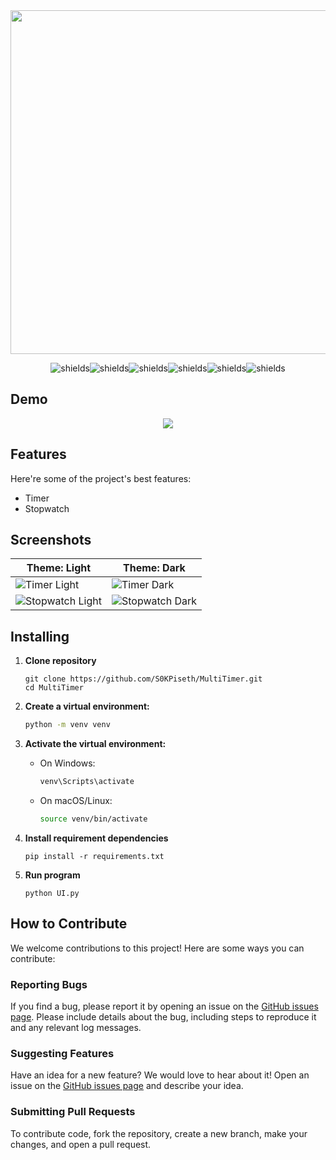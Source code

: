 <div align="center">
  <img src="https://github.com/user-attachments/assets/17d7019a-91ba-46b5-9d08-07f4dd9f1a7e" width="550px">
</div>


<p align="center"><img src="https://img.shields.io/github/license/S0KPiseth/MultiTimer?color=ligthgreen" alt="shields"><img src="https://img.shields.io/github/languages/top/s0kPiseth/MultiTimer?color=%234cc71e" alt="shields"><img src="https://img.shields.io/github/repo-size/s0kpiseth/MultiTimer" alt="shields"><img src="https://img.shields.io/github/commit-activity/w/s0kpiseth/MultiTimer" alt="shields"><img src="https://img.shields.io/github/stars/s0kpiseth/MultiTimer" alt="shields"><img src="https://img.shields.io/github/watchers/s0kpiseth/MultiTimer" alt="shields"></p>

<h2>Demo</h2>
<div align="center">
  <img src="https://github.com/S0KPiseth/MultiTimer/blob/main/screenshots/preview.gif">
</div>

<h2>Features</h2>

Here're some of the project's best features:

*   Timer
*   Stopwatch

<h2>Screenshots</h2>

| Theme: Light                                | Theme: Dark                               |
|---------------------------------------------|--------------------------------------------|
| ![Timer Light](https://github.com/S0KPiseth/MultiTimer/blob/main/screenshots/multitimer_timer_light.png) | ![Timer Dark](https://github.com/S0KPiseth/MultiTimer/blob/main/screenshots/multitimer_timer_dark.png) |
| ![Stopwatch Light](https://github.com/S0KPiseth/MultiTimer/blob/main/screenshots/multitimer_stopwatch_inactive_light.png) | ![Stopwatch Dark](https://github.com/S0KPiseth/MultiTimer/blob/main/screenshots/multitimer_stopwatch_active_dark.png) |


## Installing
1. **Clone repository**
   ```
   git clone https://github.com/S0KPiseth/MultiTimer.git
   cd MultiTimer
   ```
2. **Create a virtual environment:**
    ```sh
    python -m venv venv
    ```

3. **Activate the virtual environment:**
    - On Windows:
      ```sh
      venv\Scripts\activate
      ```
    - On macOS/Linux:
      ```sh
      source venv/bin/activate
      ```
4. **Install requirement dependencies**
   ```
   pip install -r requirements.txt
   ```
5. **Run program**
   ```
   python UI.py
   ```
## How to Contribute

We welcome contributions to this project! Here are some ways you can contribute:

### Reporting Bugs

If you find a bug, please report it by opening an issue on the [GitHub issues page](https://github.com/S0KPiseth/MultiTimer/issues). Please include details about the bug, including steps to reproduce it and any relevant log messages.

### Suggesting Features

Have an idea for a new feature? We would love to hear about it! Open an issue on the [GitHub issues page](https://github.com/S0KPiseth/MultiTimer/issues) and describe your idea.

### Submitting Pull Requests

To contribute code, fork the repository, create a new branch, make your changes, and open a pull request. 
